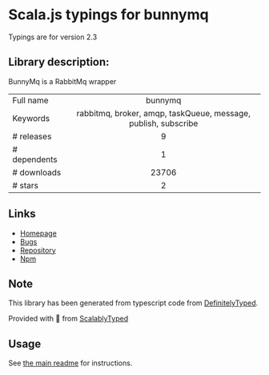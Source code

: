 
# Scala.js typings for bunnymq

Typings are for version 2.3

## Library description:
BunnyMq is a RabbitMq wrapper

|                    |                 |
| ------------------ | :-------------: |
| Full name          | bunnymq |
| Keywords           | rabbitmq, broker, amqp, taskQueue, message, publish, subscribe |
| # releases         | 9 |
| # dependents       | 1 |
| # downloads        | 23706 |
| # stars            | 2 |

## Links
- [Homepage](https://github.com/dial-once/node-bunnymq#readme)
- [Bugs](https://github.com/dial-once/node-bunnymq/issues)
- [Repository](https://github.com/dial-once/node-bunnymq)
- [Npm](https://www.npmjs.com/package/bunnymq)
    


## Note
This library has been generated from typescript code from [DefinitelyTyped](https://definitelytyped.org).

Provided with :purple_heart: from [ScalablyTyped](https://github.com/oyvindberg/ScalablyTyped)

## Usage
See [the main readme](../../readme.md) for instructions.


